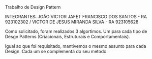 Trabalho de Design Pattern 

INTEGRANTES: JOÃO VICTOR JAFET FRANCISCO DOS SANTOS - RA 923102302 / VICTOR DE JESUS MIRANDA SILVA - RA 923105628

Como solicitado, foram realizados 3 algortimos. Um para cada tipo de Desgn Patterns (Criacionais, Estruturais e Comportamentais).

Igual ao que foi requisitado, mantivemos o mesmo assunto para cada Design. Cada um se complementa do seu metodo.
